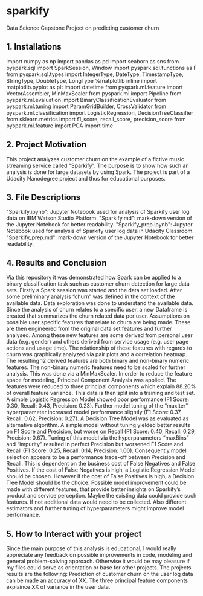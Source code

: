 # sparkify
Data Science Capstone Project on predicting customer churn

## 1. Installations ##
import numpy as np
import pandas as pd
import seaborn as sns
from pyspark.sql import SparkSession, Window
import pyspark.sql.functions as F
from pyspark.sql.types import IntegerType, DateType, TimestampType, StringType, DoubleType, LongType
%matplotlib inline
import matplotlib.pyplot as plt
import datetime
from pyspark.ml.feature import VectorAssembler, MinMaxScaler
from pyspark.ml import Pipeline
from pyspark.ml.evaluation import BinaryClassificationEvaluator
from pyspark.ml.tuning import ParamGridBuilder, CrossValidator
from pyspark.ml.classification import LogisticRegression, DecisionTreeClassifier
from sklearn.metrics import f1_score, recall_score, precision_score
from pyspark.ml.feature import PCA
import time 

## 2. Project Motivation ##
This project analyzes customer churn on the example of a fictive music streaming service called "Sparkify". The purpose is to show how such an analysis is done for large datasets by using Spark. The project is part of a Udacity Nanodegree project and thus for educational purposes.

## 3. File Descriptions ##
"Sparkify.ipynb": Jupyter Notebook used for analysis of Sparkify user log data on IBM Watson Studio Platform.
"Sparkify.md": mark-down version of the Jupyter Notebook for better readability.
"Sparkify_prep.ipynb": Jupyter Notebook used for analysis of Sparkify user log data in Udacity Classroom.
"Sparkify_prep.md": mark-down version of the Jupyter Notebook for better readability.

## 4. Results and Conclusion ##
Via this repository it was demonstrated how Spark can be applied to a binary classification task such as customer churn detection for large data sets.
Firstly a Spark session was started and the data set loaded. After some preliminary analysis “churn” was defined in the context of the available data. Data exploration was done to understand the available data. Since the analysis of churn relates to a specific user, a new Dataframe is created that summarizes the churn related data per user.
Assumptions on possible user specific features that relate to churn are being made. These are then engineered from the original data set features and further analysed. Among these new features are some derived from personal user data (e.g. gender) and others derived from service usage (e.g. user page actions and usage time). The relationship of these features with regards to churn was graphically analyzed via pair plots and a correlation heatmap.
The resulting 12 derived features are both binary and non-binary numeric features. The non-binary numeric features need to be scaled for further analysis. This was done via a MinMaxScaler.
In order to reduce the feature space for modeling, Principal Component Analysis was applied. The features were reduced to three principal components which explain 88.20% of overall feature variance. This data is then split into a training and test set.
A simple Logistic Regression Model showed poor performance (F1 Score: 0.30, Recall: 0.43, Precision: 0.23). Further model tuning of the “maxIter” hyperparameter increased model performance slightly (F1 Score: 0.37, Recall: 0.62, Precision: 0.27).
A Decision Tree Model was as evaluated as alternative algorithm. A simple model without tuning yielded better results on F1 Score and Precision, but worse on Recall (F1 Score: 0.40, Recall: 0.29, Precision: 0.67). Tuning of this model via the hyperparameters “maxBins” and “impurity” resulted in perfect Precision but worsened F1 Score and Recall (F1 Score: 0.25, Recall: 0.14, Precision: 1.00).
Consequently model selection appears to be a performance trade-off between Precision and Recall. This is dependent on the business cost of False Negatives and False Positives. If the cost of False Negatives is high, a Logistic Regression Model should be chosen. However if the cost of False Positives is high, a Decision Tree Model should be the choice.
Possible model improvement could be made with different features, that provide better insights on Sparkify’s product and service perception. Maybe the existing data could provide such features. If not additional data would need to be collected. Also different estimators and further tuning of hyperparameters might improve model performance.

## 5. How to Interact with your project ##
Since the main purpose of this analysis is educational, I would really appreciate any feedback on possible improvements in code, modeling and general problem-solving approach. Otherwise it would be may pleasure if my files could serve as orientation or base for other projects. The projects results are the following:
Prediction of customer churn on the user log data can be made an accuracy of XX.
The three principal feature components explaince XX of variance in the user data.
